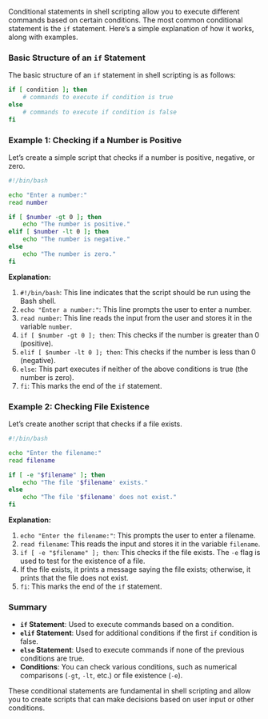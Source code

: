 Conditional statements in shell scripting allow you to execute different commands based on certain conditions. The most common conditional statement is the `if` statement. Here’s a simple explanation of how it works, along with examples.

### Basic Structure of an `if` Statement

The basic structure of an `if` statement in shell scripting is as follows:

```bash
if [ condition ]; then
    # commands to execute if condition is true
else
    # commands to execute if condition is false
fi
```

### Example 1: Checking if a Number is Positive

Let’s create a simple script that checks if a number is positive, negative, or zero.

```bash
#!/bin/bash

echo "Enter a number:"
read number

if [ $number -gt 0 ]; then
    echo "The number is positive."
elif [ $number -lt 0 ]; then
    echo "The number is negative."
else
    echo "The number is zero."
fi
```

**Explanation:**
1. `#!/bin/bash`: This line indicates that the script should be run using the Bash shell.
2. `echo "Enter a number:"`: This line prompts the user to enter a number.
3. `read number`: This line reads the input from the user and stores it in the variable `number`.
4. `if [ $number -gt 0 ]; then`: This checks if the number is greater than 0 (positive).
5. `elif [ $number -lt 0 ]; then`: This checks if the number is less than 0 (negative).
6. `else`: This part executes if neither of the above conditions is true (the number is zero).
7. `fi`: This marks the end of the `if` statement.

### Example 2: Checking File Existence

Let’s create another script that checks if a file exists.

```bash
#!/bin/bash

echo "Enter the filename:"
read filename

if [ -e "$filename" ]; then
    echo "The file '$filename' exists."
else
    echo "The file '$filename' does not exist."
fi
```

**Explanation:**
1. `echo "Enter the filename:"`: This prompts the user to enter a filename.
2. `read filename`: This reads the input and stores it in the variable `filename`.
3. `if [ -e "$filename" ]; then`: This checks if the file exists. The `-e` flag is used to test for the existence of a file.
4. If the file exists, it prints a message saying the file exists; otherwise, it prints that the file does not exist.
5. `fi`: This marks the end of the `if` statement.

### Summary

- **`if` Statement**: Used to execute commands based on a condition.
- **`elif` Statement**: Used for additional conditions if the first `if` condition is false.
- **`else` Statement**: Used to execute commands if none of the previous conditions are true.
- **Conditions**: You can check various conditions, such as numerical comparisons (`-gt`, `-lt`, etc.) or file existence (`-e`).

These conditional statements are fundamental in shell scripting and allow you to create scripts that can make decisions based on user input or other conditions.